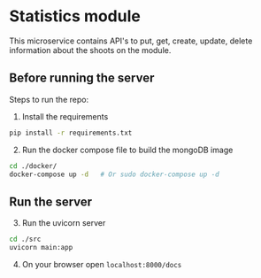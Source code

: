 # Statistics module

This microservice contains API's to put, get, create, update, delete information about the shoots on the module. 

## Before running the server

Steps to run the repo: 
1. Install the requirements 
```bash 
pip install -r requirements.txt
```
2. Run the docker compose file to build the mongoDB image
```bash
cd ./docker/
docker-compose up -d   # Or sudo docker-compose up -d
```
## Run the server
3. Run the uvicorn server
```bash
cd ./src
uvicorn main:app
```
4. On your browser open `localhost:8000/docs`

